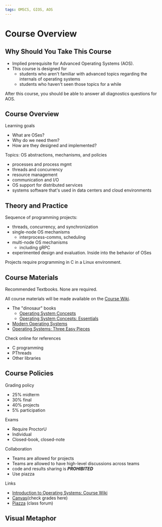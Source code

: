 ```yaml
---
tags: OMSCS, GIOS, AOS
---
```


# Course Overview

## Why Should You Take This Course

- Implied prerequisite for Advanced Operating Systems (AOS).
- This course is designed for
	- students who aren't familiar with advanced topics regarding the internals of operating systems
	- students who haven't seen those topics for a while

After this course, you should be able to answer all diagnostics questions for AOS.

## Course Overview

Learning goals
- What are OSes?
- Why do we need them?
- How are they designed and implemented?

Topics: OS abstractions, mechanisms, and policies
- processes and process mgmt
- threads and concurrency
- resource management
- communication and I/O
- OS support for distributed services
- systems software that's used in data centers and cloud environments

## Theory and Practice

Sequence of programming projects:
- threads, concurrency, and synchronization
- single-node OS mechanisms
	- interprocess-comms, scheduling
- multi-node OS mechanisms
	- including gRPC
- experimented design and evaluation. Inside into the behavior of OSes

Projects require programming in C in a Linux environment.

## Course Materials

Recommended Textbooks. None are required.

All course materials will be made available on the [Course Wiki](https://www.udacity.com/wiki/ud923).

- The "dinosaur" books
	- [Operating System Concepts](http://www.amazon.com/Operating-System-Concepts-Abraham-Silberschatz/dp/1118063333/ref=dp_ob_title_bk)
	- [Operating System Concepts: Essentials](http://www.amazon.com/Operating-Concepts-Essentials-Abraham-Silberschatz/dp/1118804929/ref=sr_1_1?s=books&ie=UTF8&qid=1415311059&sr=1-1&keywords=operating+system+concepts+essentials)
- [Modern Operating Systems](http://www.amazon.com/Modern-Operating-Systems-4th-Edition/dp/013359162X/ref=dp_ob_title_bk)
- [Operating Systems: Three Easy Pieces](http://pages.cs.wisc.edu/~remzi/OSTEP/)

Check online for references
- C programming
- PThreads
- Other libraries

## Course Policies

Grading policy
- 25% midterm
- 30% final
- 40% projects
- 5% participation

Exams
- Require ProctorU
- Individual
- Closed-book, closed-note

Collaboration
- Teams are allowed for projects
- Teams are allowed to have high-level discussions across teams
- code and results sharing is ***PROHIBITED***
- Use piazza

Links
-   [Introduction to Operating Systems: Course Wiki](https://www.udacity.com/wiki/ud923)
-   [Canvas](https://canvas.gatech.edu/)(check grades here)
-   [Piazza](http://piazza.com/) (class forum)

## Visual Metaphor

